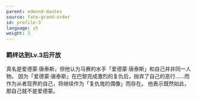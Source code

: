 ```yaml
---
parent: edmond-dantes
source: fate-grand-order
id: profile-3
language: zh
weight: 3
---
```


### 羁绊达到Lv.3后开放

真名是爱德蒙·唐泰斯，但他认为马赛的水手「爱德蒙·唐泰斯」和自己并非同一人物。
因为「爱德蒙·唐泰斯」在巴黎完成激烈的复仇后，抛弃了自己的恶行……而作为从者现界的自己，将继续作为「复仇鬼的偶像」而存在。
他表示既然如此，那自己就不是爱德蒙。
